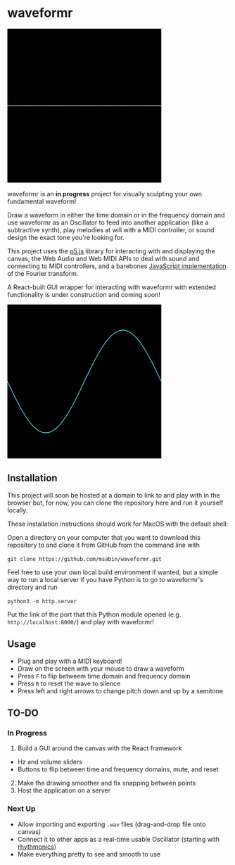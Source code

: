 # waveformr

<img src="/screencaps/drawing-demo1.gif" width="350">

waveformr is an **in progress** project for visually sculpting your own fundamental waveform!  

Draw a waveform in either the time domain or in the frequency domain and use waveformr as an Oscillator to feed into another application (like a subtractive synth), play melodies at will with a MIDI controller, or sound design the exact tone you're looking for.

This project uses the [p5.js](https://p5js.org/) library for interacting with and displaying the canvas, the Web Audio and Web MIDI APIs to deal with sound and connecting to MIDI controllers, and a barebones [JavaScript implementation](https://www.nayuki.io/page/free-small-fft-in-multiple-languages) of the Fourier transform.

A React-built GUI wrapper for interacting with waveformr with extended functionality is under construction and coming soon!



<img src="/screencaps/drawing-demo2.gif" width="350">




## Installation
This project will soon be hosted at a domain to link to and play with in the browser but, for now, you can clone the repository here and run it yourself locally.

These installation instructions should work for MacOS with the default shell:

Open a directory on your computer that you want to download this repository to and clone it from GitHub from the command line with

`git clone https://github.com/msabin/waveformr.git`

Feel free to use your own local build environment if wanted, but a simple way to run a local server if you have Python is to go to waveformr's directory and run

`python3 -m http.server`

Put the link of the port that this Python module opened (e.g. `http://localhost:8000/`) and play with waveformr!


## Usage

- Plug and play with a MIDI keyboard!
- Draw on the screen with your mouse to draw a waveform
- Press `F` to flip betweem time domain and frequency domain
- Press `R` to reset the wave to silence
- Press left and right arrows to change pitch down and up by a semitone

## TO-DO

### In Progress

1. Build a GUI around the canvas with the React framework
  - Hz and volume sliders
  - Buttons to flip between time and frequency domains, mute, and reset
2. Make the drawing smoother and fix snapping between points
3. Host the application on a server

### Next Up
- Allow importing and exporting `.wav` files (drag-and-drop file onto canvas)
- Connect it to other apps as a real-time usable Oscillator (starting with [rhythmonics](https://github.com/msabin/rhythmonics))
- Make everything pretty to see and smooth to use